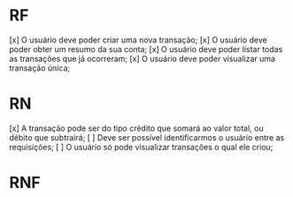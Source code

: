 # RF

[x] O usuário deve poder criar uma nova transação;
[x] O usuário deve poder obter um resumo da sua conta;
[x] O usuário deve poder listar todas as transações que já ocorreram;
[x] O usuário deve poder visualizar uma transação única;

# RN

[x] A transação pode ser do tipo crédito que somará ao valor total, ou débito que subtrairá;
[ ] Deve ser possível identificarmos o usuário entre as requisições;
[ ] O usuário só pode visualizar transações o qual ele criou;

# RNF
